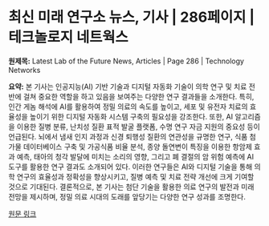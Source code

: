 # 최신 미래 연구소 뉴스, 기사 | 286페이지 | 테크놀로지 네트웍스

**원제목:** Latest Lab of the Future News, Articles | Page 286 | Technology Networks

**요약:** 본 기사는 인공지능(AI) 기반 기술과 디지털 자동화 기술이 의학 연구 및 치료 전반에 걸쳐 중요한 역할을 하고 있음을 보여주는 다양한 연구 결과들을 소개한다.  특히, 인간 게놈 해석에 AI를 활용하여 정밀 의료의 속도를 높이고, 세포 및 유전자 치료의 효율성을 높이기 위한 디지털 자동화 시스템 구축의 필요성을 강조한다.  또한, AI 알고리즘을 이용한 질병 분류,  난치성 질환 표적 발굴 플랫폼, 수명 연구 자금 지원의 중요성 등이 언급된다.  뇌에서 냄새 인지 과정과 신경 퇴행성 질환의 연관성을 규명한 연구, 식품 첨가물 데이터베이스 구축 및 가공식품 비율 분석, 종양 돌연변이 특징을 이용한 항암제 효과 예측, 태아의 청각 발달에 미치는 소리의 영향, 그리고 폐 결절의 암 위험 예측에 AI 도구를 활용한 연구 결과도 소개되어 있다. 이러한 연구들은 AI와 디지털 기술을 통해 의학 연구의 효율성과 정확성을 향상시키고, 질병 예측 및 치료 전략 개선에 크게 기여할 것으로 기대된다.  결론적으로,  본 기사는  첨단 기술을 활용한 의료 연구의 발전과 미래 전망을 제시하며,  정밀 의료 시대의 도래를 앞당기는 다양한 연구 성과를 조명한다.

[원문 링크](https://www.technologynetworks.com/applied-sciences/topic-hub/lab-of-the-future/news-and-features/286)
